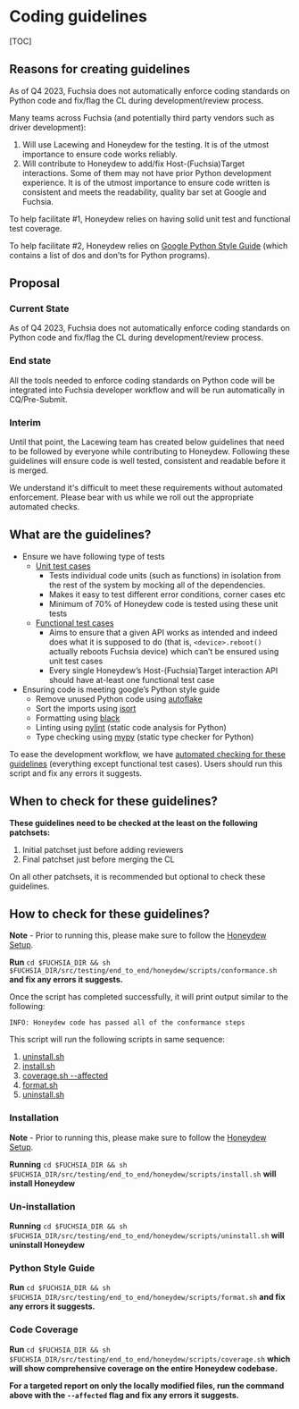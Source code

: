 # Coding guidelines

[TOC]

## Reasons for creating guidelines

As of Q4 2023, Fuchsia does not automatically enforce coding standards on
Python code and fix/flag the CL during development/review process.

Many teams across Fuchsia (and potentially third party vendors such as driver
development):

1. Will use Lacewing and Honeydew for the testing. It is of the utmost
   importance to ensure code works reliably.
2. Will contribute to Honeydew to add/fix Host-(Fuchsia)Target interactions.
   Some of them may not have prior Python development experience. It is of the
   utmost importance to ensure code written is consistent and meets the
   readability, quality bar set at Google and Fuchsia.

To help facilitate #1, Honeydew relies on having solid unit test and
functional test coverage.

To help facilitate #2, Honeydew relies on [Google Python Style Guide]
(which contains a list of dos and don’ts for Python programs).

## Proposal

### Current State

As of Q4 2023, Fuchsia does not automatically enforce coding standards on
Python code and fix/flag the CL during development/review process.

### End state

All the tools needed to enforce coding standards on Python code will be
integrated into Fuchsia developer workflow and will be run automatically in
CQ/Pre-Submit.

### Interim

Until that point, the Lacewing team has created below guidelines that need to be
followed by everyone while contributing to Honeydew. Following these guidelines
will ensure code is well tested, consistent and readable before it is merged.

We understand it's difficult to meet these requirements without automated
enforcement. Please bear with us while we roll out the appropriate automated
checks.

## What are the guidelines?

- Ensure we have following type of tests
  - [Unit test cases](../tests/unit_tests/README.md)
    - Tests individual code units (such as functions) in isolation from the rest
      of the system by mocking all of the dependencies.
    - Makes it easy to test different error conditions, corner cases etc
    - Minimum of 70% of Honeydew code is tested using these unit tests
  - [Functional test cases](../tests/functional_tests/README.md)
    - Aims to ensure that a given API works as intended and indeed does what it
      is supposed to do (that is, `<device>.reboot()` actually reboots Fuchsia
      device) which can’t be ensured using unit test cases
    - Every single Honeydew’s Host-(Fuchsia)Target interaction API should have
      at-least one functional test case
- Ensuring code is meeting google’s Python style guide
  - Remove unused Python code using [autoflake]
  - Sort the imports using [isort]
  - Formatting using [black]
  - Linting using [pylint] (static code analysis for Python)
  - Type checking using [mypy] (static type checker for Python)

To ease the development workflow, we have
[automated checking for these guidelines](#How-to-check-for-these-guidelines?)
(everything except functional test cases). Users should run this script and
fix any errors it suggests.


## When to check for these guidelines?

**These guidelines need to be checked at the least on the following patchsets:**
1. Initial patchset just before adding reviewers
2. Final patchset just before merging the CL

On all other patchsets, it is recommended but optional to check these
guidelines.

## How to check for these guidelines?

**Note** - Prior to running this, please make sure to follow the
[Honeydew Setup](interactive_usage.md#Setup).

**Run** `cd $FUCHSIA_DIR && sh $FUCHSIA_DIR/src/testing/end_to_end/honeydew/scripts/conformance.sh`
**and fix any errors it suggests.**

Once the script has completed successfully, it will print output similar to the
following:

```shell
INFO: Honeydew code has passed all of the conformance steps
```

This script will run the following scripts in same sequence:
1. [uninstall.sh](#un-installation)
2. [install.sh](#Installation)
3. [coverage.sh --affected](#code-coverage)
4. [format.sh](#python-style-guide)
5. [uninstall.sh](#un-installation)

### Installation

**Note** - Prior to running this, please make sure to follow the
[Honeydew Setup](interactive_usage.md#Setup).

**Running** `cd $FUCHSIA_DIR && sh $FUCHSIA_DIR/src/testing/end_to_end/honeydew/scripts/install.sh`
**will install Honeydew**

### Un-installation

**Running** `cd $FUCHSIA_DIR && sh $FUCHSIA_DIR/src/testing/end_to_end/honeydew/scripts/uninstall.sh`
**will uninstall Honeydew**

### Python Style Guide

**Run** `cd $FUCHSIA_DIR && sh $FUCHSIA_DIR/src/testing/end_to_end/honeydew/scripts/format.sh`
**and fix any errors it suggests.**

### Code Coverage

**Run** `cd $FUCHSIA_DIR && sh $FUCHSIA_DIR/src/testing/end_to_end/honeydew/scripts/coverage.sh`
**which will show comprehensive coverage on the entire Honeydew codebase.**

**For a targeted report on only the locally modified files, run the command**
**above with the `--affected` flag and fix any errors it suggests.**

[Google Python Style Guide]: https://google.github.io/styleguide/pyguide.html

[autoflake]: https://pypi.org/project/autoflake/

[isort]: https://pycqa.github.io/isort/

[pylint]: https://pypi.org/project/pylint/

[mypy]: https://mypy.readthedocs.io/en/stable/

[black]: https://github.com/psf/black

[coverage]: https://coverage.readthedocs.io/

